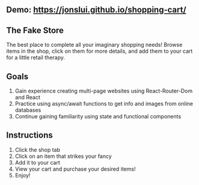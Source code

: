 ## Demo: https://jonslui.github.io/shopping-cart/

## The Fake Store
The best place to complete all your imaginary shopping needs! Browse items in the shop, click on them for more details, and add them to your cart for a little retail therapy.

## Goals
1. Gain experience creating multi-page websites using React-Router-Dom and React
2. Practice using async/await functions to get info and images from online databases
3. Continue gaining familiarity using state and functional components

## Instructions
1. Click the shop tab
2. Click on an item that strikes your fancy
3. Add it to your cart
4. View your cart and purchase your desired items!
5. Enjoy!